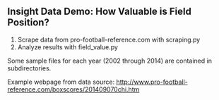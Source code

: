Insight Data Demo: How Valuable is Field Position?
------
1. Scrape data from pro-football-reference.com with scraping.py
2. Analyze results with field_value.py

Some sample files for each year (2002 through 2014) are contained in subdirectories.

Example webpage from data source:
http://www.pro-football-reference.com/boxscores/201409070chi.htm
